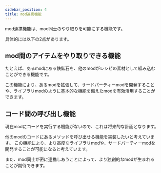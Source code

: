 ```yaml
---
sidebar_position: 4
title: mod連携機能
---
```


mod連携機能は、mod同士のやり取りを可能にする機能です。

具体的には以下の2点があります。

## mod間のアイテムをやり取りできる機能

たとえば、あるmodにある鉄鉱石を、他のmodがレシピの素材として組み込むことができる機能です。

この機能により、あるmodを拡張して、サードパーティーmodを開発することや、ライブラリmodのように基本的な機能を備えたmodを有効活用することができます。

## コード間の呼び出し機能

現在modにコードを実行する機能がないので、これは将来的な計画となります。

他のmodのコードにあるメソッドを呼び出せる機能を実装したいと考えています。
この機能により、より高度なライブラリmodや、サードパーティーmodを開発することが可能になると考えています。

また、mod同士が密に連携しあうことによって、より独創的なmodが生まれることが期待できます。